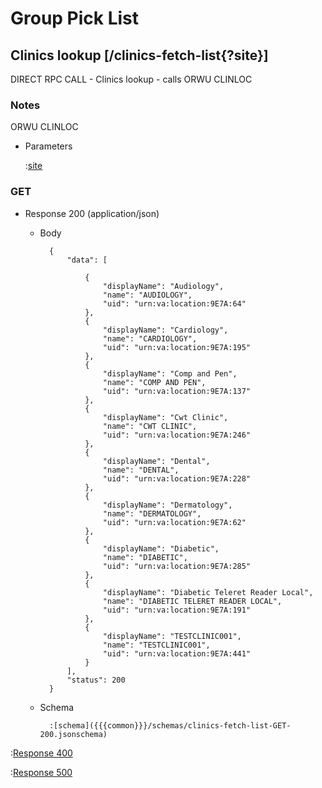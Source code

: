 # Group Pick List

## Clinics lookup [/clinics-fetch-list{?site}]

DIRECT RPC CALL - Clinics lookup - calls ORWU CLINLOC

### Notes

ORWU CLINLOC

+ Parameters

    :[site]({{{common}}}/parameters/site.md)

### GET

+ Response 200 (application/json)

    + Body

            {
                "data": [

                    {
                        "displayName": "Audiology",
                        "name": "AUDIOLOGY",
                        "uid": "urn:va:location:9E7A:64"
                    },
                    {
                        "displayName": "Cardiology",
                        "name": "CARDIOLOGY",
                        "uid": "urn:va:location:9E7A:195"
                    },
                    {
                        "displayName": "Comp and Pen",
                        "name": "COMP AND PEN",
                        "uid": "urn:va:location:9E7A:137"
                    },
                    {
                        "displayName": "Cwt Clinic",
                        "name": "CWT CLINIC",
                        "uid": "urn:va:location:9E7A:246"
                    },
                    {
                        "displayName": "Dental",
                        "name": "DENTAL",
                        "uid": "urn:va:location:9E7A:228"
                    },
                    {
                        "displayName": "Dermatology",
                        "name": "DERMATOLOGY",
                        "uid": "urn:va:location:9E7A:62"
                    },
                    {
                        "displayName": "Diabetic",
                        "name": "DIABETIC",
                        "uid": "urn:va:location:9E7A:285"
                    },
                    {
                        "displayName": "Diabetic Teleret Reader Local",
                        "name": "DIABETIC TELERET READER LOCAL",
                        "uid": "urn:va:location:9E7A:191"
                    },
                    {
                        "displayName": "TESTCLINIC001",
                        "name": "TESTCLINIC001",
                        "uid": "urn:va:location:9E7A:441"
                    }
                ],
                "status": 200
            }

    + Schema

            :[schema]({{{common}}}/schemas/clinics-fetch-list-GET-200.jsonschema)

:[Response 400]({{{common}}}/responses/400.md)

:[Response 500]({{{common}}}/responses/500.md)


